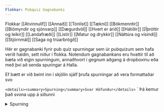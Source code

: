 ```yaml
---
Flokkar: Pubquiz Gagnabanki
---
```

Flokkar
[[Atvinnulíf]]
[[Annað]]
[[Tónlist]]
[[Tækni]]
[[Bókmenntir]]
[[Bíómyndir og sjónvarp]]
[[Dægurdvöl]]
[[Hvert er árið]]
[[Hátíðir]]
[[Íþróttir og leikir]]
[[Landafræði]]
[[Listir]]
[[Matur og drykkir]]
[[Náttúra og vísindi]]
[[Stjórnmál]]
[[Saga og trúarbrögð]]


Hér er gagnabanki fyrir pub quiz spurningar sem úr pubquizum sem hafa verið haldin, sett niður í flokka. Notendum gagnabankans eru hvattir til að bæta við eigin spurningum, annaðhvort í gegnum aðgang á dropboxinu eða með því að senda spuringar á Halla. 

Ef bætt er við beint inn í skjölin sjálf þrufa spurningar að vera formattaðar svo 

`<details><summary>Spurning</summary>Svar Höfundur</details>`
`
Þá kemur það svona upp á síðunni
<details><summary>Spurning</summary>Svar Höfundur</details>
